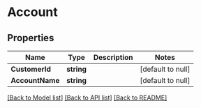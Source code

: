 # Account

## Properties
Name | Type | Description | Notes
------------ | ------------- | ------------- | -------------
**CustomerId** | **string** |  | [default to null]
**AccountName** | **string** |  | [default to null]

[[Back to Model list]](../README.md#documentation-for-models) [[Back to API list]](../README.md#documentation-for-api-endpoints) [[Back to README]](../README.md)


